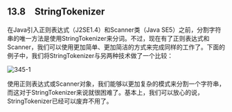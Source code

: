 ## 13.8　StringTokenizer

在Java引入正则表达式（J2SE1.4）和Scanner类（Java SE5）之前，分割字符串的唯一方法是使用StringTokenizer来分词。不过，现在有了正则表达式和Scanner，我们可以使用更加简单、更加简洁的方式来完成同样的工作了。下面的例子中，我们将StringTokenizer与另两种技术做了一个比较：

![345-1](../Images/image03114.jpeg)

使用正则表达式或Scanner对象，我们能够以更加复杂的模式来分割一个字符串，而这对于StringTokenizer来说就很困难了。基本上，我们可以放心的说，StringTokenizer已经可以废弃不用了。